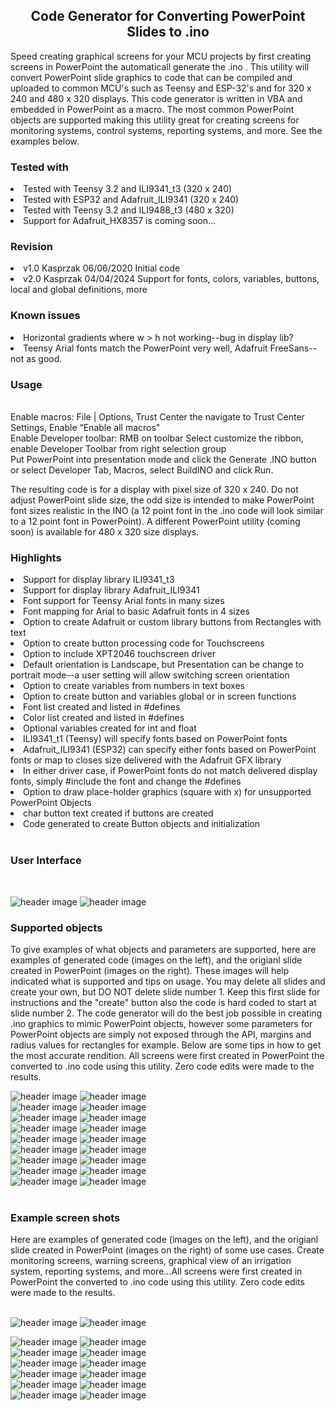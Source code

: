 <b><h2><center>Code Generator for Converting PowerPoint Slides to .ino </center></h1></b>
Speed creating graphical screens for your MCU projects by first creating screens in PowerPoint the automaticall generate the .ino . This utility will convert PowerPoint slide graphics to code that can be compiled and uploaded to common MCU's such as Teensy and ESP-32's and for 320 x 240 and 480 x 320 displays. This code generator is written in VBA and embedded in PowerPoint as a macro. The most common PowerPoint objects are supported making this utility great for creating screens for monitoring systems, control systems, reporting systems, and more. See the examples below.

<b><h3>Tested with</b></h3>
<li>Tested with Teensy 3.2 and ILI9341_t3 (320 x 240)</li>
<li>Tested with ESP32 and Adafruit_ILI9341 (320 x 240)</li>
<li>Tested with Teensy 3.2 and ILI9488_t3 (480 x 320)</li>
<li>Support for Adafruit_HX8357 is coming soon...</li>

<b><h3>Revision</b></h3>
<li>v1.0 Kasprzak 06/06/2020 Initial code</li>
<li>v2.0 Kasprzak 04/04/2024 Support for fonts, colors, variables, buttons, local and global definitions, more</li>

<b><h3>Known issues</b></h3>
<li>Horizontal gradients where w > h not working--bug in display lib?</li>
<li>Teensy Arial fonts match the PowerPoint very well, Adafruit FreeSans--not as good.</li>


<b><h3>Usage</b></h3>
<br>Enable macros: File | Options, Trust Center the navigate to Trust Center Settings, Enable “Enable all macros"
<br>Enable Developer toolbar: RMB on toolbar Select customize the ribbon, enable Developer Toolbar from right selection group
<br>Put PowerPoint into presentation mode and click the Generate .INO button or select Developer Tab, Macros, select BuildINO and click Run. 

The resulting code is for a display with pixel size of 320 x 240. Do not adjust PowerPoint slide size, the odd size is intended to make PowerPoint font sizes realistic in the INO (a 12 point font in the .ino code will look similar to a 12 point font in PowerPoint). A different PowerPoint utility (coming soon) is available for 480 x 320 size displays.

<b><h3>Highlights</b></h3>
<li>Support for display library ILI9341_t3</li>
<li>Support for display library Adafruit_ILI9341</li>
<li>Font support for Teensy Arial fonts in many sizes</li>
<li>Font mapping for Arial to basic Adafruit fonts in 4 sizes</li>
<li>Option to create Adafruit or custom library buttons from Rectangles with text</li>
<li>Option to create button processing code for Touchscreens</li>
<li>Option to include XPT2046 touchscreen driver
<li>Default orientation is Landscape, but Presentation can be change to portrait mode--a user setting will allow switching screen orientation</li>
<li>Option to create variables from numbers in text boxes
<li>Option to create button and variables global or in screen functions
<li>Font list created and listed in #defines</li>
<li>Color list created and listed in #defines</li>
<li>Optional variables created for int and float</li>
<li>ILI9341_t1 (Teensy) will specify fonts based on PowerPoint fonts</li>
<li>Adafruit_ILI9341 (ESP32) can specify either fonts based on PowerPoint fonts or map to closes size delivered with the Adafruit GFX library</li>
<li>In either driver case, if PowerPoint fonts do not match delivered display fonts, simply #include the font and change the #defines</li>
<li>Option to draw place-holder graphics (square with x) for unsupported PowerPoint Objects</li>
<li>char button text created if buttons are created</li>
<li>Code generated to create Button objects and initialization</li>
<br>
<b><h3>User Interface</b></h3>
<br>

![header image](https://raw.github.com/KrisKasprzak/PowerPoint_to_INO/master/Images/MainScreen.jpg)
![header image](https://raw.github.com/KrisKasprzak/PowerPoint_to_INO/master/Images/Settings.JPG)
<br>

<b><h3>Supported objects</b></h3>
To give examples of what objects and parameters are supported, here are examples of generated code (images on the left), and the origianl slide created in PowerPoint (images on the right). These images will help indicated what is supported and tips on usage. You may delete all slides and create your own, but DO NOT delete slide number 1. Keep this first slide for instructions and the "create" button also the code is hard coded to start at slide number 2. The code generator will do the best job possible in creating .ino graphics to mimic PowerPoint objects, however some parameters for PowerPoint objects are simply not exposed through the API, margins and radius values for rectangles for example. Below are some tips in how to get the most accurate rendition. All screens were first created in PowerPoint the converted to .ino code using this utility. Zero code edits were made to the results.
<br>

![header image](https://raw.github.com/KrisKasprzak/PowerPoint_to_INO_320x240/master/Images/Screen_2.jpg)
![header image](https://raw.github.com/KrisKasprzak/PowerPoint_to_INO_320x240/master/Images/Screen_2p.JPG)
<br>
![header image](https://raw.github.com/KrisKasprzak/PowerPoint_to_INO_320x240/master/Images/Screen_3.jpg)
![header image](https://raw.github.com/KrisKasprzak/PowerPoint_to_INO_320x240/master/Images/Screen_3p.JPG)
<br>
![header image](https://raw.github.com/KrisKasprzak/PowerPoint_to_INO_320x240/master/Images/Screen_4.jpg)
![header image](https://raw.github.com/KrisKasprzak/PowerPoint_to_INO_320x240/master/Images/Screen_4p.JPG)
<br>
![header image](https://raw.github.com/KrisKasprzak/PowerPoint_to_INO_320x240/master/Images/Screen_5.jpg)
![header image](https://raw.github.com/KrisKasprzak/PowerPoint_to_INO_320x240/master/Images/Screen_5p.JPG)
<br>
![header image](https://raw.github.com/KrisKasprzak/PowerPoint_to_INO_320x240/master/Images/Screen_6.jpg)
![header image](https://raw.github.com/KrisKasprzak/PowerPoint_to_INO_320x240/master/Images/Screen_6p.JPG)
<br>
![header image](https://raw.github.com/KrisKasprzak/PowerPoint_to_INO_320x240/master/Images/Screen_7.jpg)
![header image](https://raw.github.com/KrisKasprzak/PowerPoint_to_INO_320x240/master/Images/Screen_7p.JPG)
<br>
![header image](https://raw.github.com/KrisKasprzak/PowerPoint_to_INO_320x240/master/Images/Screen_8.jpg)
![header image](https://raw.github.com/KrisKasprzak/PowerPoint_to_INO_320x240/master/Images/Screen_8p.JPG)
<br>
![header image](https://raw.github.com/KrisKasprzak/PowerPoint_to_INO_320x240/master/Images/Screen_9.jpg)
![header image](https://raw.github.com/KrisKasprzak/PowerPoint_to_INO_320x240/master/Images/Screen_9p.JPG)
<br>
![header image](https://raw.github.com/KrisKasprzak/PowerPoint_to_INO_320x240/master/Images/Screen_10.jpg)
![header image](https://raw.github.com/KrisKasprzak/PowerPoint_to_INO_320x240/master/Images/Screen_10p.JPG)
<br>
<br>
<b><h3>Example screen shots</b></h3>
Here are examples of generated code (images on the left), and the origianl slide created in PowerPoint (images on the right) of some use cases. Create monitoring screens, warning screens, graphical view of an irrigation system, reporting systems, and more...All screens were first created in PowerPoint the converted to .ino code using this utility. Zero code edits were made to the results.
<br>
<br>

![header image](https://raw.github.com/KrisKasprzak/PowerPoint_to_INO_320x240/master/Images/Screen_11.jpg)
![header image](https://raw.github.com/KrisKasprzak/PowerPoint_to_INO_320x240/master/Images/Screen_11p.JPG)
<br>


![header image](https://raw.github.com/KrisKasprzak/PowerPoint_to_INO_320x240/master/Images/Screen_12.jpg)
![header image](https://raw.github.com/KrisKasprzak/PowerPoint_to_INO_320x240/master/Images/Screen_12p.JPG)
<br>
![header image](https://raw.github.com/KrisKasprzak/PowerPoint_to_INO_320x240/master/Images/Screen_13.jpg)
![header image](https://raw.github.com/KrisKasprzak/PowerPoint_to_INO_320x240/master/Images/Screen_13p.JPG)
<br>
![header image](https://raw.github.com/KrisKasprzak/PowerPoint_to_INO_320x240/master/Images/Screen_14.jpg)
![header image](https://raw.github.com/KrisKasprzak/PowerPoint_to_INO_320x240/master/Images/Screen_14p.JPG)
<br>
![header image](https://raw.github.com/KrisKasprzak/PowerPoint_to_INO_320x240/master/Images/Screen_15.jpg)
![header image](https://raw.github.com/KrisKasprzak/PowerPoint_to_INO_320x240/master/Images/Screen_15p.JPG)
<br>
![header image](https://raw.github.com/KrisKasprzak/PowerPoint_to_INO_320x240/master/Images/Screen_16.jpg)
![header image](https://raw.github.com/KrisKasprzak/PowerPoint_to_INO_320x240/master/Images/Screen_16p.JPG)
<br>
![header image](https://raw.github.com/KrisKasprzak/PowerPoint_to_INO_320x240/master/Images/Screen_1.jpg)
![header image](https://raw.github.com/KrisKasprzak/PowerPoint_to_INO_320x240/master/Images/Screen_1p.JPG)
<br>
<br>
<br>
